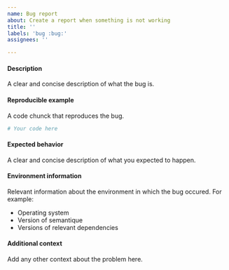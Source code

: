 ```yaml
---
name: Bug report
about: Create a report when something is not working
title: ''
labels: 'bug :bug:'
assignees: ''

---
```


<!--
Before opening an issue:
* Check existing issues to avoid duplicates
* Use the [Discussions tab](https://github.com/plus-mobilitylab/netapy/discussions) instead of the Issues tab for ..
  * .. questions you have about the package and its functionalities
  * .. broader ideas you want to share
  * .. examples you want to share about how you used the package
  * .. debates you want to start about certain components of the package
-->

#### Description
A clear and concise description of what the bug is.

#### Reproducible example
A code chunck that reproduces the bug.

```python
# Your code here
```

#### Expected behavior
A clear and concise description of what you expected to happen.

#### Environment information
Relevant information about the environment in which the bug occured. For example:

 - Operating system
 - Version of semantique
 - Versions of relevant dependencies

#### Additional context
Add any other context about the problem here.
